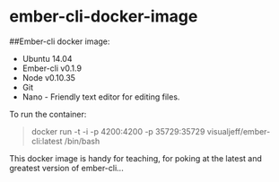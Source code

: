 ember-cli-docker-image
======================

##Ember-cli docker image:

* Ubuntu 14.04
* Ember-cli v0.1.9
* Node v0.10.35
* Git
* Nano - Friendly text editor for editing files.

To run the container:

> docker run -t -i -p 4200:4200 -p 35729:35729 visualjeff/ember-cli:latest /bin/bash

This docker image is handy for teaching, for poking at the latest and greatest version of ember-cli...
